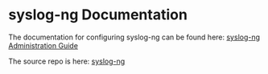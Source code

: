 # syslog-ng Documentation

The documentation for configuring syslog-ng can be found here: [syslog-ng Administration Guide](https://support.oneidentity.com/technical-documents/syslog-ng-open-source-edition/3.38/administration-guide)

The source repo is here: [syslog-ng](https://github.com/syslog-ng/syslog-ng)